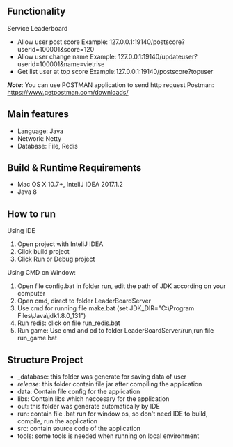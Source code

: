 Functionality
-------------
Service Leaderboard
- Allow user post score
Example: 127.0.0.1:19140/postscore?userid=100001&score=120
- Allow user change name
Example: 127.0.0.1:19140/updateuser?userid=100001&name=vietrise
- Get list user at top score
Example:127.0.0.1:19140/postscore?topuser

***Note***:
You can use POSTMAN application to send http request
Postman: https://www.getpostman.com/downloads/

Main features
-------------
   * Language: Java
   * Network: Netty
   * Database: File, Redis

Build & Runtime Requirements
------------------
* Mac OS X 10.7+, InteliJ IDEA 2017.1.2
* Java 8

How to run
--------------------
Using IDE
1) Open project with InteliJ IDEA
2) Click build project
3) Click Run or Debug project

Using CMD on Window:
1) Open file config.bat in folder run, edit the path of JDK according on your computer
2) Open cmd, direct to folder LeaderBoardServer
3) Use cmd for running file make.bat
(set JDK_DIR="C:\Program Files\Java\jdk1.8.0_131")
4) Run redis: click on file run_redis.bat
5) Run game: Use cmd and cd to folder LeaderBoardServer/run,run file run_game.bat

Structure Project
--------------------
* _database: this folder was generate for saving data of user
* _release_: this folder contain file jar after compiling the application
* data: Contain file config for the application
* libs: Contain libs which neccesary for the application
* out: this folder was generate automatically by IDE
* run: contain file .bat run for window os, so don't need IDE to build, compile, run the application
* src: contain source code of the application
* tools: some tools is needed when running on local environment
